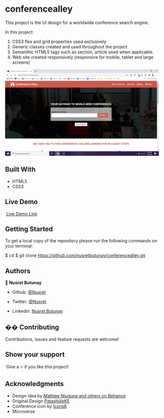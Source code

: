 # conferencealley
This project is the UI design for a worldwide conference search engine.

In this project:

1. CSS3 flex and grid properties used exclusively
2. Generic classes created and used throughout the project
3. Semanthic HTML5 tags such as section, article used when applicable.
4. Web site created responsively (responsive for mobile, tablet and large screens)

![screenshot](/img/screenshot.PNG)

## Built With

- HTML5
- CSS3

## Live Demo

​
[Live Demo Link](https://rawcdn.githack.com/nusretbutunay/conferencealley/details/index.html)
​

## Getting Started

To get a local copy of the repository please run the following commands on your terminal:

$ cd <folder>
$ git clone https://github.com/nusretbutunay/conferencealley.git
​

## Authors

👤 **Nusret Butunay**

- Github: [@Nusret](https://github.com/nusretbutunay)

- Twitter: [@Nusret](https://twitter.com/nusretbutunay)

- Linkedin: [Nusret Butunay](https://www.linkedin.com/in/nusretbutunay)

## �� Contributing

Contributions, issues and feature requests are welcome!

## Show your support

​
Give a ⭐️ if you like this project!
​

## Acknowledgments

- Design idea by [Mathew Njuguna and others on Behance](https://www.behance.net/mathewnjuguna)
- Original Design [PatashuleKE](https://www.behance.net/gallery/25563385/PatashuleKE)
- Conference icon by [Icons8](https://icons8.com/icon/778/conference)
- Microverse
